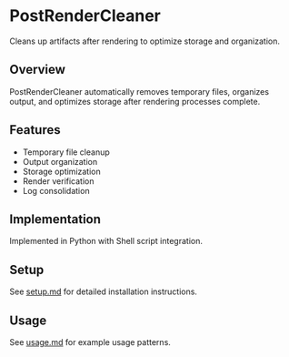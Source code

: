 # PostRenderCleaner

Cleans up artifacts after rendering to optimize storage and organization.

## Overview

PostRenderCleaner automatically removes temporary files, organizes output, and optimizes storage after rendering processes complete.

## Features

- Temporary file cleanup
- Output organization
- Storage optimization
- Render verification
- Log consolidation

## Implementation

Implemented in Python with Shell script integration.

## Setup

See [setup.md](setup.md) for detailed installation instructions.

## Usage

See [usage.md](usage.md) for example usage patterns.